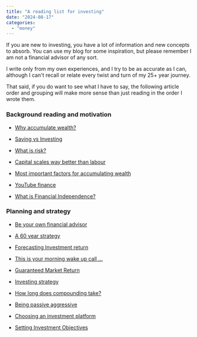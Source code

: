 ```yaml
---
title: "A reading list for investing"
date: "2024-08-17"
categories: 
  - "money"
---
```


If you are new to investing, you have a lot of information and new concepts to absorb. You can use my blog for some inspiration, but please remember I am not a financial advisor of any sort.

I write only from my own experiences, and I try to be as accurate as I can, although I can't recall or relate every twist and turn of my 25+ year journey.

That said, if you do want to see what I have to say, the following article order and grouping will make more sense than just reading in the order I wrote them.

### Background reading and motivation

- [Why accumulate wealth?](https://thoughts.uncountable.uk/why-accumulate-wealth/)

- [Saving vs Investing](https://thoughts.uncountable.uk/saving-versus-investing/)

- [What is risk?](https://thoughts.uncountable.uk/what-is-risk/)

- [Capital scales way better than labour](https://thoughts.uncountable.uk/capital-scales-way-better-than-labour/)

- [Most important factors for accumulating wealth](https://thoughts.uncountable.uk/most-important-factors-for-accumulating-wealth/)

- [YouTube finance](https://thoughts.uncountable.uk/youtube-finance/)

- [What is Financial Independence?](https://thoughts.uncountable.uk/what-is-financial-independence/)

### Planning and strategy

- [Be your own financial advisor](https://thoughts.uncountable.uk/be-your-own-financial-advisor/)

- [A 60 year strategy](https://thoughts.uncountable.uk/a-60-year-strategy/)

- [Forecasting Investment return](https://thoughts.uncountable.uk/forecasting-investment-return/)

- [This is your morning wake up call ...](https://thoughts.uncountable.uk/this-is-your-morning-wake-up-call/)

- [Guaranteed Market Return](https://thoughts.uncountable.uk/guaranteed-market-return/)

- [Investing strategy](https://thoughts.uncountable.uk/investing-strategy/)

- [How long does compounding take?](https://thoughts.uncountable.uk/how-long-does-compounding-take/)

- [Being passive aggressive](https://thoughts.uncountable.uk/being-passive-aggressive/)

- [Choosing an investment platform](https://thoughts.uncountable.uk/choosing-an-investment-platform/)

- [Setting Investment Objectives](https://thoughts.uncountable.uk/setting-investment-objectives/)

